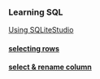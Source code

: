 ### Learning SQL 
[Using SQLiteStudio](https://sqlitestudio.pl/) </br>

#### [selecting rows](https://github.com/SharpAdder/learning-SQL/blob/main/rowSelect.sql)
#### [select & rename column]()












